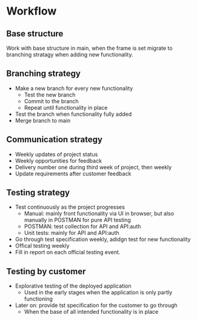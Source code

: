 # Workflow

## Base structure
Work with base structure in main, when the frame is set migrate to branching stratagy when adding new functionality.

## Branching strategy
* Make a new branch for every new functionality
  * Test the new branch
  * Commit to the branch
  * Repeat until functionality in place
* Test the branch when functionality fully added
* Merge branch to main

## Communication strategy
* Weekly updates of project status
* Weekly opportunities for feedback
* Delivery number one during third week of project, then weekly
* Update requirements after customer feedback

## Testing strategy
* Test continuously as the project progresses
  * Manual: mainly front functionality via UI in browser, but also manually in POSTMAN for pure API testing 
  * POSTMAN: test collection for API and API:auth
  * Unit tests: mainly for API and API:auth
* Go through test specification weekly, adidgn test for new functionality
* Offical testing weekly 
* Fill in report on each official testing event.

## Testing by customer
* Explorative testing of the deployed application
  * Used in the early stages when the application is only partly functioning 
* Later on: provide tst specification for the customer to go through
  * When the base of all intended functionality is in place
